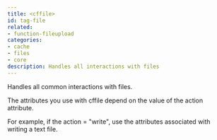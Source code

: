 ```yaml
---
title: <cffile>
id: tag-file
related:
- function-fileupload
categories:
- cache
- files
- core
description: Handles all interactions with files
---
```


Handles all common interactions with files. 

The attributes you use with cffile depend on the value of the action attribute.

For example, if the action = "write", use the attributes associated with writing a text file.
